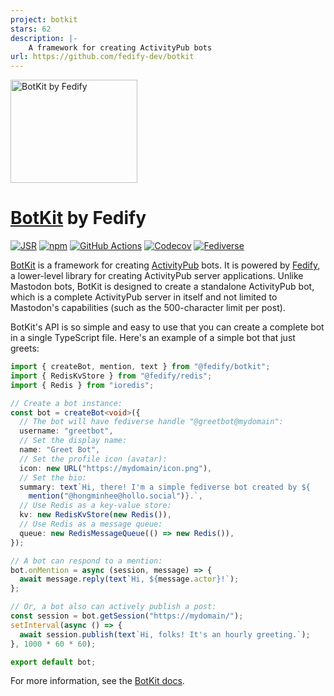 ```yaml
---
project: botkit
stars: 62
description: |-
    A framework for creating ActivityPub bots
url: https://github.com/fedify-dev/botkit
---
```


<img src="./logo.svg" alt="BotKit by Fedify" width="203" height="165">

[BotKit] by Fedify
==================

[![JSR][JSR badge]][JSR]
[![npm][npm badge]][npm]
[![GitHub Actions][GitHub Actions badge]][GitHub Actions]
[![Codecov][Codecov badge]][Codecov]
[![Fediverse][Fediverse badge]][Fediverse]

[BotKit] is a framework for creating [ActivityPub] bots.  It is powered by
[Fedify], a lower-level library for creating ActivityPub server applications.
Unlike Mastodon bots, BotKit is designed to create a standalone ActivityPub bot,
which is a complete ActivityPub server in itself and not limited to Mastodon's
capabilities (such as the 500-character limit per post).

BotKit's API is so simple and easy to use that you can create a complete bot in
a single TypeScript file.  Here's an example of a simple bot that just greets:

~~~~ typescript
import { createBot, mention, text } from "@fedify/botkit";
import { RedisKvStore } from "@fedify/redis";
import { Redis } from "ioredis";

// Create a bot instance:
const bot = createBot<void>({
  // The bot will have fediverse handle "@greetbot@mydomain":
  username: "greetbot",
  // Set the display name:
  name: "Greet Bot",
  // Set the profile icon (avatar):
  icon: new URL("https://mydomain/icon.png"),
  // Set the bio:
  summary: text`Hi, there! I'm a simple fediverse bot created by ${
    mention("@hongminhee@hollo.social")}.`,
  // Use Redis as a key-value store:
  kv: new RedisKvStore(new Redis()),
  // Use Redis as a message queue:
  queue: new RedisMessageQueue(() => new Redis()),
});

// A bot can respond to a mention:
bot.onMention = async (session, message) => {
  await message.reply(text`Hi, ${message.actor}!`);
};

// Or, a bot also can actively publish a post:
const session = bot.getSession("https://mydomain/");
setInterval(async () => {
  await session.publish(text`Hi, folks! It's an hourly greeting.`);
}, 1000 * 60 * 60);

export default bot;
~~~~

For more information, see the [BotKit docs][BotKit].

[BotKit]: https://botkit.fedify.dev/
[JSR]: https://jsr.io/@fedify/botkit
[JSR badge]: https://jsr.io/badges/@fedify/botkit
[npm]: https://www.npmjs.com/package/@fedify/botkit
[npm badge]: https://img.shields.io/npm/v/@fedify/botkit?logo=npm
[GitHub Actions]: https://github.com/fedify-dev/botkit/actions/workflows/main.yaml
[GitHub Actions badge]: https://github.com/fedify-dev/botkit/actions/workflows/main.yaml/badge.svg
[Codecov]: https://codecov.io/gh/fedify-dev/botkit
[Codecov badge]: https://codecov.io/gh/fedify-dev/botkit/graph/badge.svg?token=1KVVER1626
[Fediverse]: https://hollo.social/@botkit
[Fediverse badge]: https://fedi-badge.deno.dev/@botkit@hollo.social/followers.svg
[ActivityPub]: https://activitypub.rocks/
[Fedify]: https://fedify.dev/

<!-- cSpell: ignore greetbot mydomain -->

